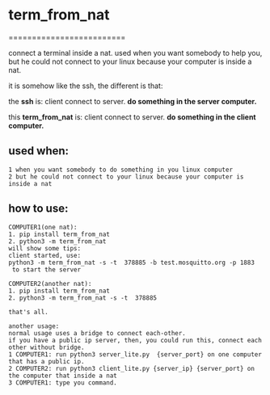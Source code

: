 # term_from_nat

=========================

connect a terminal inside a nat. 
used when you want somebody to help you, but he could not connect to your linux because your computer is inside a nat.

it is somehow like the ssh, the different is that:

the **ssh** is: client connect to server. **do something in the server computer.**

this **term_from_nat** is: client connect to server. **do something in the client computer.**


used when:
----------------

```
1 when you want somebody to do something in you linux computer
2 but he could not connect to your linux because your computer is inside a nat
```

how to use:
-----------------------------
```
COMPUTER1(one nat):
1. pip install term_from_nat
2. python3 -m term_from_nat
will show some tips:
client started, use: 
python3 -m term_from_nat -s -t  378885 -b test.mosquitto.org -p 1883
 to start the server
 
COMPUTER2(another nat):
1. pip install term_from_nat
2. python3 -m term_from_nat -s -t  378885

that's all.

```




```
another usage:
normal usage uses a bridge to connect each-other.
if you have a public ip server, then, you could run this, connect each other without bridge.
1 COMPUTER1: run python3 server_lite.py  {server_port} on one computer that has a public ip.
2 COMPUTER2: run python3 client_lite.py {server_ip} {server_port} on the computer that inside a nat
3 COMPUTER1: type you command.
```
